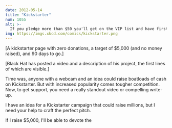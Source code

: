 ```yaml
---
date: 2012-05-14
title: "Kickstarter"
num: 1055
alt: >-
  If you pledge more than $50 you'll get on the VIP list and have first dibs on a slot on ANY of the pledge levels in the actual campaign.
img: https://imgs.xkcd.com/comics/kickstarter.png
---
```

[A kickstarter page with zero donations, a target of $5,000 (and no money raised), and 90 days to go.]

[Black Hat has posted a video and a description of his project, the first lines of which are visible.]

Time was, anyone with a webcam and an idea could raise boatloads of cash on Kickstarter. But with increased popularity comes tougher competition. Now, to get support, you need a really standout video or compelling write-up.

I have an idea for a Kickstarter campaign that could raise millions, but I need your help to craft the perfect pitch.

If I raise $5,000, I'll be able to devote the